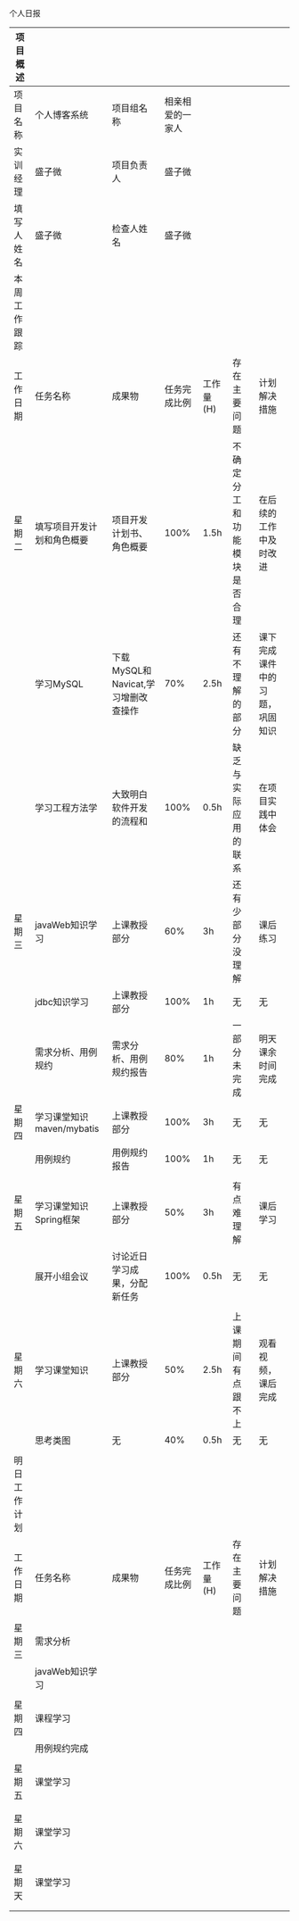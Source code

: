 个人日报 

| 项目概述     |                            |                                     |                  |           |                              |                                |
| ------------ | -------------------------- | ----------------------------------- | ---------------- | --------- | ---------------------------- | ------------------------------ |
| 项目名称     | 个人博客系统               | 项目组名称                          | 相亲相爱的一家人 |           |                              |                                |
| 实训经理     | 盛子微                     | 项目负责人                          | 盛子微           |           |                              |                                |
| 填写人姓名   | 盛子微                     | 检查人姓名                          | 盛子微           |           |                              |                                |
| 本周工作跟踪 |                            |                                     |                  |           |                              |                                |
| 工作日期     | 任务名称                   | 成果物                              | 任务完成比例     | 工作量(H) | 存在主要问题                 | 计划解决措施                   |
| 星期二       | 填写项目开发计划和角色概要 | 项目开发计划书、角色概要            | 100%             | 1.5h      | 不确定分工和功能模块是否合理 | 在后续的工作中及时改进         |
|              | 学习MySQL                  | 下载MySQL和Navicat,学习增删改查操作 | 70%              | 2.5h      | 还有不理解的部分             | 课下完成课件中的习题，巩固知识 |
|              | 学习工程方法学             | 大致明白软件开发的流程和            | 100%             | 0.5h      | 缺乏与实际应用的联系         | 在项目实践中体会               |
| 星期三       | javaWeb知识学习            | 上课教授部分                        | 60%              | 3h        | 还有少部分没理解             | 课后练习                       |
|              | jdbc知识学习               | 上课教授部分                        | 100%             | 1h        | 无                           | 无                             |
|              | 需求分析、用例规约         | 需求分析、用例规约报告              | 80%              | 1h        | 一部分未完成                 | 明天课余时间完成               |
| 星期四       | 学习课堂知识maven/mybatis  | 上课教授部分                        | 100%             | 3h        | 无                           | 无                             |
|              | 用例规约                   | 用例规约报告                        | 100%             | 1h        | 无                           | 无                             |
|              |                            |                                     |                  |           |                              |                                |
| 星期五       | 学习课堂知识Spring框架     | 上课教授部分                        | 50%              | 3h        | 有点难理解                   | 课后学习                       |
|              | 展开小组会议               | 讨论近日学习成果，分配新任务        | 100%             | 0.5h      | 无                           | 无                             |
|              |                            |                                     |                  |           |                              |                                |
| 星期六       | 学习课堂知识               | 上课教授部分                        | 50%              | 2.5h      | 上课期间有点跟不上           | 观看视频，课后完成             |
|              | 思考类图                   | 无                                  | 40%              | 0.5h      | 无                           | 无                             |
|              |                            |                                     |                  |           |                              |                                |
| 明日工作计划 |                            |                                     |                  |           |                              |                                |
| 工作日期     | 任务名称                   | 成果物                              | 任务完成比例     | 工作量(H) | 存在主要问题                 | 计划解决措施                   |
| 星期三       | 需求分析                   |                                     |                  |           |                              |                                |
|              | javaWeb知识学习            |                                     |                  |           |                              |                                |
|              |                            |                                     |                  |           |                              |                                |
| 星期四       | 课程学习                   |                                     |                  |           |                              |                                |
|              | 用例规约完成               |                                     |                  |           |                              |                                |
|              |                            |                                     |                  |           |                              |                                |
| 星期五       | 课堂学习                   |                                     |                  |           |                              |                                |
|              |                            |                                     |                  |           |                              |                                |
|              |                            |                                     |                  |           |                              |                                |
| 星期六       | 课堂学习                   |                                     |                  |           |                              |                                |
|              |                            |                                     |                  |           |                              |                                |
|              |                            |                                     |                  |           |                              |                                |
| 星期天       | 课堂学习                   |                                     |                  |           |                              |                                |
|              |                            |                                     |                  |           |                              |                                |
|              |                            |                                     |                  |           |                              |                                |